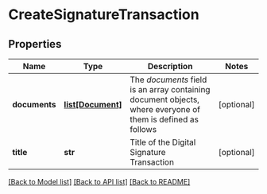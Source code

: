 # CreateSignatureTransaction

## Properties
Name | Type | Description | Notes
------------ | ------------- | ------------- | -------------
**documents** | [**list[Document]**](Document.md) | The _documents_ field is an array containing document objects, where everyone of them is defined as follows  | [optional] 
**title** | **str** | Title of the Digital Signature Transaction | [optional] 

[[Back to Model list]](../README.md#documentation-for-models) [[Back to API list]](../README.md#documentation-for-api-endpoints) [[Back to README]](../README.md)


